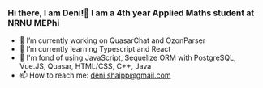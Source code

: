 ### Hi there, I am Deni!👋 I am a 4th year Applied Maths student at NRNU MEPhi

- 🔭 I’m currently working on QuasarChat and OzonParser
- 🌱 I’m currently learning Typescript and React
- :floppy_disk: I'm fond of using JavaScript, Sequelize ORM with PostgreSQL, Vue.JS, Quasar, HTML/CSS, C++, Java 
- 📫 How to reach me: deni.shaipp@gmail.com

<!--
**deni-ops/deni-ops** is a ✨ _special_ ✨ repository because its `README.md` (this file) appears on your GitHub profile.

Here are some ideas to get you started:

- 🔭 I’m currently working on Quasagram project
- 🌱 I’m currently learning Typescript with Node.JS
- 👯 I’m looking to collaborate on backend and frontend tasks
- 📫 How to reach me: deni.shaipp@gmail.com
- 😄 Pronouns: ...
- ⚡ Fun fact: ...
-->

